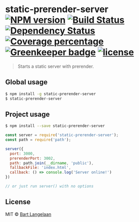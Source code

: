 # static-prerender-server [![NPM version][npm-image]][npm-url] [![Build Status][travis-image]][travis-url] [![Dependency Status][daviddm-image]][daviddm-url] [![Coverage percentage][coveralls-image]][coveralls-url][![Greenkeeper badge][greenkeeper-image]][greenkeeper-url] [![license](https://img.shields.io/github/license/mashape/apistatus.svg)](LICENSE)
> Starts a static server with prerender.

## Global usage

```sh
$ npm install -g static-prerender-server
$ static-prerender-server
```

## Project usage

```sh
$ npm install --save static-prerender-server
```

```js
const server = require('static-prerender-server');
const path = require('path');

server({
  port: 3000,
  prerenderPort: 3002,
  path: path.join(__dirname, 'public'),
  fallbackFile: 'index.html',
  callback: () => console.log('Server online!')
})

// or just run server() with no options
```
## License

MIT © [Bart Langelaan](http://bart.ninja)


[npm-image]: https://badge.fury.io/js/static-prerender-server.svg
[npm-url]: https://npmjs.org/package/static-prerender-server
[travis-image]: https://travis-ci.org/bartlangelaan/static-prerender-server.svg?branch=master
[travis-url]: https://travis-ci.org/bartlangelaan/static-prerender-server
[daviddm-image]: https://david-dm.org/bartlangelaan/static-prerender-server.svg?theme=shields.io
[daviddm-url]: https://david-dm.org/bartlangelaan/static-prerender-server
[coveralls-image]: https://coveralls.io/repos/bartlangelaan/static-prerender-server/badge.svg
[coveralls-url]: https://coveralls.io/r/bartlangelaan/static-prerender-server
[greenkeeper-image]: https://badges.greenkeeper.io/bartlangelaan/static-prerender-server.svg
[greenkeeper-url]: https://greenkeeper.io/
[license-image]: https://img.shields.io/github/license/mashape/apistatus.svg

